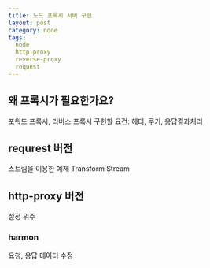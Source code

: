 ```yaml
---
title: 노드 프록시 서버 구현 
layout: post
category: node
tags:
  node
  http-proxy
  reverse-proxy
  request
---
```


## 왜 프록시가 필요한가요? 
포워드 프록시, 리버스 프록시 
구현할 요건: 헤더, 쿠키, 응답결과처리

## requrest 버전 
스트림을 이용한 예제
Transform Stream

## http-proxy 버전 
설정 위주 

### harmon 
요청, 응답 데이터 수정 